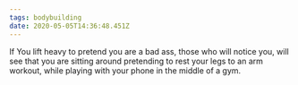```yaml
---
tags: bodybuilding
date: 2020-05-05T14:36:48.451Z
---
```


If You lift heavy to pretend you are a bad ass, those who will notice you, will see that you are sitting around pretending to rest your legs to an arm workout, while playing with your phone in the middle of a gym.
